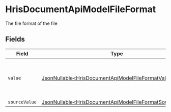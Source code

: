 # HrisDocumentApiModelFileFormat

The file format of the file


## Fields

| Field                                                                                                                            | Type                                                                                                                             | Required                                                                                                                         | Description                                                                                                                      | Example                                                                                                                          |
| -------------------------------------------------------------------------------------------------------------------------------- | -------------------------------------------------------------------------------------------------------------------------------- | -------------------------------------------------------------------------------------------------------------------------------- | -------------------------------------------------------------------------------------------------------------------------------- | -------------------------------------------------------------------------------------------------------------------------------- |
| `value`                                                                                                                          | [JsonNullable\<HrisDocumentApiModelFileFormatValue>](../../models/components/HrisDocumentApiModelFileFormatValue.md)             | :heavy_minus_sign:                                                                                                               | The file format of the file, expressed as a file extension                                                                       | pdf                                                                                                                              |
| `sourceValue`                                                                                                                    | [JsonNullable\<HrisDocumentApiModelFileFormatSourceValue>](../../models/components/HrisDocumentApiModelFileFormatSourceValue.md) | :heavy_minus_sign:                                                                                                               | N/A                                                                                                                              | application/pdf                                                                                                                  |